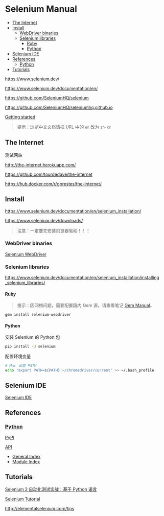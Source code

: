 <!-- omit in toc -->
# Selenium Manual

- [The Internet](#the-internet)
- [Install](#install)
  - [WebDriver binaries](#webdriver-binaries)
  - [Selenium libraries](#selenium-libraries)
    - [Ruby](#ruby)
    - [Python](#python)
- [Selenium IDE](#selenium-ide)
- [References](#references)
  - [Python](#python-1)
- [Tutorials](#tutorials)

<https://www.selenium.dev/>

<https://www.selenium.dev/documentation/en/>

<https://github.com/SeleniumHQ/selenium>

<https://github.com/SeleniumHQ/seleniumhq.github.io>

[Getting started](https://www.selenium.dev/documentation/en/getting_started/quick/)

> 提示：浏览中文文档请把 URL 中的 `en` 改为 `zh-cn`

## The Internet

测试网站

<http://the-internet.herokuapp.com/>

<https://github.com/tourdedave/the-internet>

<https://hub.docker.com/r/gprestes/the-internet/>

## Install

<https://www.selenium.dev/documentation/en/selenium_installation/>

<https://www.selenium.dev/downloads/>

> 注意：一定要先安装浏览器驱动！！！

### WebDriver binaries

[Selenium WebDriver](selenium-webdriver.md#install)

### Selenium libraries

<https://www.selenium.dev/documentation/en/selenium_installation/installing_selenium_libraries/>

<!-- #selenium-ruby -->
#### Ruby

> 提示：因网络问题，需要配置国内 Gem 源，请查看笔记 [Gem Manual](/manuals/ruby/gem-manual.md#mirrors)。

```bash
gem install selenium-webdriver
```

#### Python

安装 Selenium 的 Python 包

```bash
pip install -U selenium
```

配置环境变量

```bash
# Mac 设置 PATH
echo 'export PATH=${PATH}:~/chromedriver/current' >> ~/.bash_profile
```

## Selenium IDE

[Selenium IDE](selenium-ide.md)

## References

### [Python](http://seleniumhq.github.io/selenium/docs/api/py/index.html)

[PyPI](https://pypi.org/project/selenium/)

[API](https://seleniumhq.github.io/selenium/docs/api/py/api.html)

- [General Index](https://seleniumhq.github.io/selenium/docs/api/py/genindex.html)
- [Module Index](https://seleniumhq.github.io/selenium/docs/api/py/py-modindex.html)

<!-- #selenium-tutorial -->
## Tutorials

[Selenium 2 自动化测试实战：基于 Python 语言](/tutorials/selenium/selenium2-python/README.md)

[Selenium Tutorial](/tutorials/selenium/selenium-tutorial/README.md)

<http://elementalselenium.com/tips>
